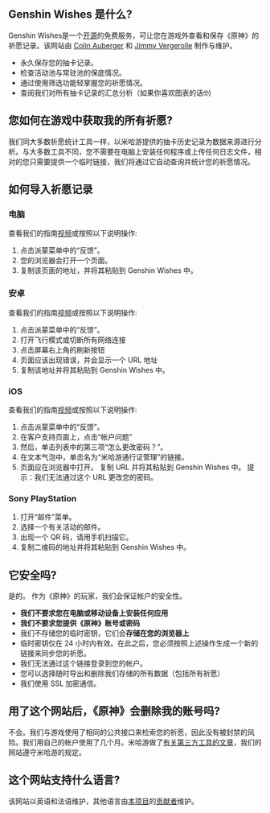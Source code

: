 ## Genshin Wishes 是什么?
Genshin Wishes是一个[开源](https://github.com/genshin-wishes)的免费服务，可让您在游戏外查看和保存《原神》的祈愿记录。该网站由 [Colin Auberger](https://www.linkedin.com/in/colin-auberger/) 和 [Jimmy Vergerolle](https://vergerolle.fr) 制作与维护。

- 永久保存您的抽卡记录。
- 检查活动池与常驻池的保底情况。
- 通过使用筛选功能轻掌握您的祈愿情况。
- 查阅我们对所有抽卡记录的汇总分析（如果你喜欢图表的话🤓)

## 您如何在游戏中获取我的所有祈愿?
我们同大多数祈愿统计工具一样，以米哈游提供的抽卡历史记录为数据来源进行分析。与大多数工具不同，您不需要在电脑上安装任何程序或上传任何日志文件，相对的您只需要提供一个临时链接，我们将通过它自动查询并统计您的祈愿情况。

## 如何导入祈愿记录
### 电脑
查看我们的指南[视频](https://www.youtube.com/watch?v=a16X0R_rSZc)或按照以下说明操作:
1) 点击派蒙菜单中的“反馈”。
2) 您的浏览器会打开一个页面。
3) 复制该页面的地址，并将其粘贴到 Genshin Wishes 中。

### 安卓
查看我们的指南[视频](https://www.youtube.com/watch?v=hok0jCjSrjo)或按照以下说明操作:
1) 点击派蒙菜单中的“反馈”。
2) 打开飞行模式或切断所有网络连接
3) 点击屏幕右上角的刷新按钮
4) 页面应该出现错误，并会显示一个 URL 地址
5) 复制该地址并将其粘贴到 Genshin Wishes 中。

### iOS
查看我们的指南[视频](https://www.youtube.com/watch?v=HW8nywx9Tio)或按照以下说明操作:
1) 点击派蒙菜单中的“反馈”。
2) 在客户支持页面上，点击“帐户问题”
3) 然后，单击列表中的第三项“怎么更改密码？”。
4) 在文本气泡中，单击名为“米哈游通行证管理”的链接。
5) 页面应在浏览器中打开。 复制 URL 并将其粘贴到 Genshin Wishes 中。
   提示：我们无法通过这个 URL 更改您的密码。

### Sony PlayStation
1) 打开“邮件”菜单。
2) 选择一个有关活动的邮件。
3) 出现一个 QR 码，请用手机扫描它。
4) 复制二维码的地址并将其粘贴到 Genshin Wishes 中。

## 它安全吗?
是的。 作为《原神》的玩家，我们会保证帐户的安全性。
- **我们不要求您在电脑或移动设备上安装任何应用** 
- **我们不要求您提供《原神》账号或密码**
- 我们不存储您的临时密钥，它们会**存储在您的浏览器上**
- 临时密钥仅在 24 小时内有效。在此之后，您必须按照上述操作生成一个新的链接来同步您的祈愿。
- 我们无法通过这个链接登录到您的帐户。
- 您可以选择随时导出和删除我们存储的所有数据（包括所有祈愿）
- 我们使用 SSL 加密通信。

## 用了这个网站后，《原神》会删除我的账号吗?
不会。我们与游戏使用了相同的公共接口来检索您的祈愿，因此没有被封禁的风险。我们用自己的帐户使用了几个月。米哈游做了[有关第三方工具的文章](https://genshin.mihoyo.com/fr/news/detail/5767)，我们的网站遵守米哈游的规定。

## 这个网站支持什么语言?
该网站以英语和法语维护，其他语言由[本项目](https://github.com/genshin-wishes/genshin-wishes-i18n)的[贡献者](https://github.com/genshin-wishes/genshin-wishes-i18n/blob/main/CONTRIBUTORS.md)维护。

